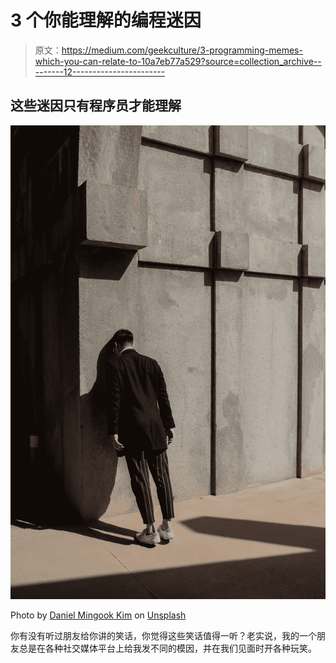 # 3 个你能理解的编程迷因

> 原文：<https://medium.com/geekculture/3-programming-memes-which-you-can-relate-to-10a7eb77a529?source=collection_archive---------12----------------------->

## 这些迷因只有程序员才能理解

![](img/547741bec357490d51049f69bef64c7e.png)

Photo by [Daniel Mingook Kim](https://unsplash.com/@danielmingookkim?utm_source=medium&utm_medium=referral) on [Unsplash](https://unsplash.com?utm_source=medium&utm_medium=referral)

你有没有听过朋友给你讲的笑话，你觉得这些笑话值得一听？老实说，我的一个朋友总是在各种社交媒体平台上给我发不同的模因，并在我们见面时开各种玩笑。